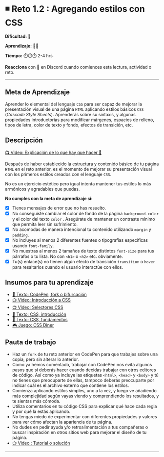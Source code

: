 # ◾ Reto 1.2 : Agregando estilos con CSS

**Dificultad:** 🌻

**Aprendizaje:** 🍯🍯

**Tiempo:** ⏱️️⏱️️⏱️️ 2-4 hrs

**Reacciona** con 👀 en Discord cuando comiences esta lectura, actividad o reto.

---


## Meta de Aprendizaje

Aprender lo elemental del lenguaje `CSS` para ser capaz de mejorar la presentación visual de una página `HTML` aplicando estilos básicos `CSS` (_Cascade Style Sheets_). Aprenderás sobre su sintaxis, y algunas propiedades introductorias para modificar márgenes, espacios de relleno, tipos de letra, color de texto y fondo, efectos de transición, etc.

## Descripción

[📺 Video: Explicación de lo que hay que hacer 🌟](https://www.loom.com/share/07471114231d48559d844f1cad33ea65)

Después de haber establecido la estructura y contenido básico de tu página `HTML` en el reto anterior, es el momento de mejorar su presentación visual con los primeros estilos creados con el lenguaje `CSS`.

No es un ejercicio estético pero igual intenta mantener tus estilos lo más armónicos y agradables que puedas.

**No cumples con la meta de aprendizaje si:**

* [x] Tienes mensajes de error que no has resuelto.
* [x] No conseguiste cambiar el color de fondo de la página `background-color` y el color del texto `color` . Asegúrate de mantener un contraste mínimo que permita leer sin sufrimiento.
* [x] No acomodas de manera intencional tu contenido utilizando `margin`  y `padding`.
* [x] No incluyes al menos 2 diferentes fuentes o tipografías específicas usando `font-family`.
* [x] No muestras al menos 2 tamaños de texto distintos `font-size` para tus párrafos o tu lista. No con `<h1>` o `<h2>` etc. obviamente.
* [x] Tu(s) enlace(s) no tienen algún efecto de transición `transition` o `hover` para resaltarlos cuando el usuario interactúe con ellos.

## Insumos para tu aprendizaje

* [📄 Texto: CodePen, fork o bifurcación](?lang=ES&track=DEV&skill=02_responsive&module=01_your_first_web&path=DEV/00_topics/editors_codepen_fork_ES.md)
* [📺 Video: Introducción a CSS](https://www.youtube.com/watch?v=AGDDdsiZ0Ko)
* [📺 Video: Selectores CSS](https://www.youtube.com/watch?v=ZNskBxLVOfs)
* [📄 Texto: CSS, introducción](?lang=ES&track=DEV&skill=02_responsive&module=01_your_first_web&path=DEV/00_topics/css_intro_ES.md)
* [📄 Texto: CSS, fundamentos](?lang=ES&track=DEV&skill=02_responsive&module=01_your_first_web&path=DEV/00_topics/css_fundamentos_ES.md)
* [🎮 Juego: CSS Diner](https://flukeout.github.io/)

## Pauta de trabajo

* Haz un `fork` de tu reto anterior en CodePen para que trabajes sobre una copia, pero sin alterar lo anterior.
* Como ya hemos comentado, trabajar con CodePen nos evita algunos pasos que sí deberás hacer cuando decidas trabajar con otros editores de código. Así como ya incluye las etiquetas `<html>`, `<head>` y `<body>` y tú no tienes que preocuparte de ellas, tampoco deberás preocuparte por indicar cuál es el archivo externo que contiene los estilos.
* Comienza aplicando estilos simples, uno a la vez, y luego ve añadiendo más complejidad según vayas viendo y comprendiendo los resultados, y te sientas más cómoda.
* Utiliza comentarios en tu código CSS para explicar qué hace cada regla y por qué la estás aplicando.
* No tengas miedo de experimentar con diferentes propiedades y valores para ver cómo afectan la apariencia de tu página.
* No dudes en pedir ayuda y/o retroalimentación a tus compañeras o buscar inspiración en otros sitios web para mejorar el diseño de tu página.
* [📺 Video : Tutorial o solución](https://www.loom.com/share/36f98b8aecb14c2a8e37055091bf0650)

***